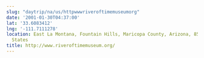 ```yaml
---
slug: "daytrip/na/us/httpwwwriveroftimemuseumorg"
date: '2001-01-30T04:37:00'
lat: '33.6083412'
lng: '-111.7111278'
location: East La Montana, Fountain Hills, Maricopa County, Arizona, 85268, United
  States
title: http://www.riveroftimemuseum.org/
---
```



